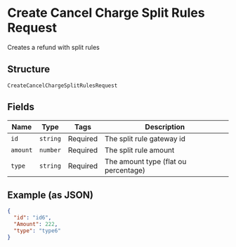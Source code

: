 
# Create Cancel Charge Split Rules Request

Creates a refund with split rules

## Structure

`CreateCancelChargeSplitRulesRequest`

## Fields

| Name | Type | Tags | Description |
|  --- | --- | --- | --- |
| `id` | `string` | Required | The split rule gateway id |
| `amount` | `number` | Required | The split rule amount |
| `type` | `string` | Required | The amount type (flat ou percentage) |

## Example (as JSON)

```json
{
  "id": "id6",
  "Amount": 222,
  "type": "type6"
}
```

